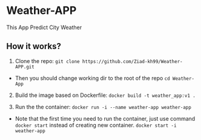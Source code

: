 # Weather-APP
This App Predict City Weather

## How it works?
1. Clone the repo:
    `git clone https://github.com/Ziad-kh99/Weather-APP.git`
- Then you should change working dir to the root of the repo
    `cd Weather-App`

2. Build the image based on Dockerfile:
    `docker build -t weather_app:v1 .`

3. Run the the container:
    `docker run -i --name weather-app weather-app`
- Note that the first time you need to run the container, just use command `docker start` instead of creating new container.
    `docker start -i weather-app`

